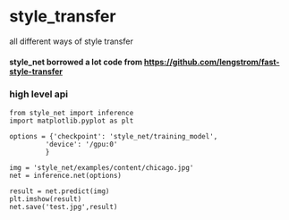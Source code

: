 # style_transfer
all different ways of style transfer


#### style_net borrowed a lot code from https://github.com/lengstrom/fast-style-transfer

### high level api

```
from style_net import inference
import matplotlib.pyplot as plt

options = {'checkpoint': 'style_net/training_model',
         'device': '/gpu:0'
         }

img = 'style_net/examples/content/chicago.jpg'
net = inference.net(options)

result = net.predict(img)
plt.imshow(result)
net.save('test.jpg',result)
```

